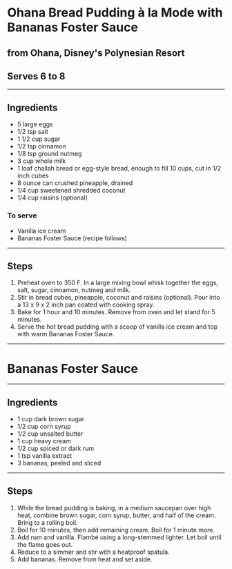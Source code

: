 # Ohana Bread Pudding à la Mode with Bananas Foster Sauce

## from Ohana, Disney's Polynesian Resort

## Serves 6 to 8

---

## Ingredients

* 5 large eggs
* 1/2 tsp salt
* 1 1/2 cup sugar
* 1/2 tsp cinnamon
* 1/8 tsp ground nutmeg
* 3 cup whole milk
* 1 loaf challah bread or egg-style bread, enough to fill 10 cups, cut in 1/2 inch cubes
* 8 ounce can crushed pineapple, drained
* 1/4 cup sweetened shredded coconut
* 1/4 cup raisins (optional)

### To serve
* Vanilla ice cream
* Bananas Foster Sauce (recipe follows)

---

## Steps

1.  Preheat oven to 350 F. In a large mixing bowl whisk together the eggs, salt, sugar, cinnamon, nutmeg and milk.
2.  Stir in bread cubes, pineapple, coconut and raisins (optional). Pour into a 13 x 9 x 2 inch pan coated with cooking spray.
3.  Bake for 1 hour and 10 minutes. Remove from oven and let stand for 5 minutes.
4.  Serve the hot bread pudding with a scoop of vanilla ice cream and top with warm Bananas Foster Sauce.

--- 

# Bananas Foster Sauce

---

## Ingredients

* 1 cup dark brown sugar
* 1/2 cup corn syrup
* 1/2 cup unsalted butter
* 1 cup heavy cream
* 1/2 cup spiced or dark rum
* 1 tsp vanilla extract
* 3 bananas, peeled and sliced

---

## Steps

1.  While the bread pudding is baking, in a medium saucepan over high heat, combine brown sugar, corn syrup, butter, and half of the cream. Bring to a rolling boil.
2.  Boil for 10 minutes, then add remaining cream. Boil for 1 minute more.
3.  Add rum and vanilla. Flambé using a long-stemmed lighter. Let boil until the flame goes out.
4.  Reduce to a simmer and stir with a heatproof spatula.
5.  Add bananas. Remove from heat and set aside.